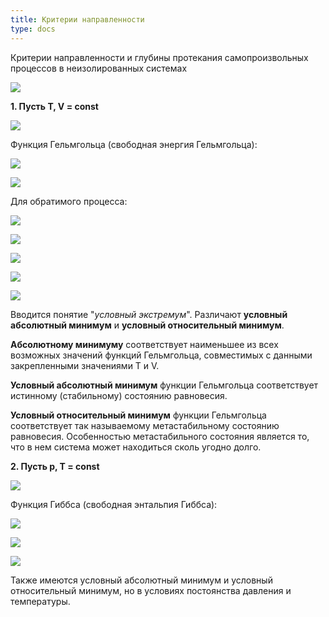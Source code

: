 ```yaml
---
title: Критерии направленности
type: docs
---
```


Критерии направленности и глубины протекания самопроизвольных процессов в неизолированных системах

![](/images/kriterii-napravlennosti/kriterii-napravlennosti_clip_image001.png)

**1. Пусть T, V = const**

![](/images/kriterii-napravlennosti/kriterii-napravlennosti_clip_image001_0000.png)

Функция Гельмгольца (свободная энергия Гельмгольца):

![](/images/kriterii-napravlennosti/kriterii-napravlennosti_clip_image001_0001.png)

![](/images/kriterii-napravlennosti/kriterii-napravlennosti_clip_image001_0002.png)

Для обратимого процесса:

![](/images/kriterii-napravlennosti/kriterii-napravlennosti_clip_image001_0003.png)

![](/images/kriterii-napravlennosti/kriterii-napravlennosti_clip_image001_0004.png)

![](/images/kriterii-napravlennosti/kriterii-napravlennosti_clip_image001_0005.png)

![](/images/kriterii-napravlennosti/kriterii-napravlennosti_clip_image001_0006.png)

![](/images/kriterii-napravlennosti/kriterii-napravlennosti_clip_image001_0007.png)

Вводится понятие "*условный экстремум*". Различают **условный абсолютный минимум** и **условный относительный минимум**.

**Абсолютному минимуму** соответствует наименьшее из всех возможных значений функций Гельмгольца, совместимых с данными закрепленными значениями T и V.

**Условный абсолютный минимум** функции Гельмгольца соответствует истинному (стабильному) состоянию равновесия.

**Условный относительный минимум** функции Гельмгольца соответствует так называемому метастабильному состоянию равновесия. Особенностью метастабильного состояния является то, что в нем система может находиться сколь угодно долго.

**2. Пусть p, T = const**

![](/images/kriterii-napravlennosti/kriterii-napravlennosti_clip_image001_0008.png)

Функция Гиббса (свободная энтальпия Гиббса):

![](/images/kriterii-napravlennosti/kriterii-napravlennosti_clip_image001_0009.png)

![](/images/kriterii-napravlennosti/kriterii-napravlennosti_clip_image001_0010.png)

![](/images/kriterii-napravlennosti/kriterii-napravlennosti_clip_image001_0011.png)

Также имеются условный абсолютный минимум и условный относительный минимум, но в условиях постоянства давления и температуры.

